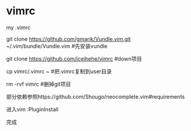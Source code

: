 # vimrc
my .vimrc

git clone https://github.com/gmarik/Vundle.vim.git ~/.vim/bundle/Vundle.vim #先安装vundle

git clone https://github.com/iceihehe/vimrc #down项目

cp vimrc/.vimrc ~  #把.vimrc复制到user目录

rm -rvf vimrc #删掉git项目

部分依赖参照https://github.com/Shougo/neocomplete.vim#requirements

进入vim  :PluginInstall

完成


